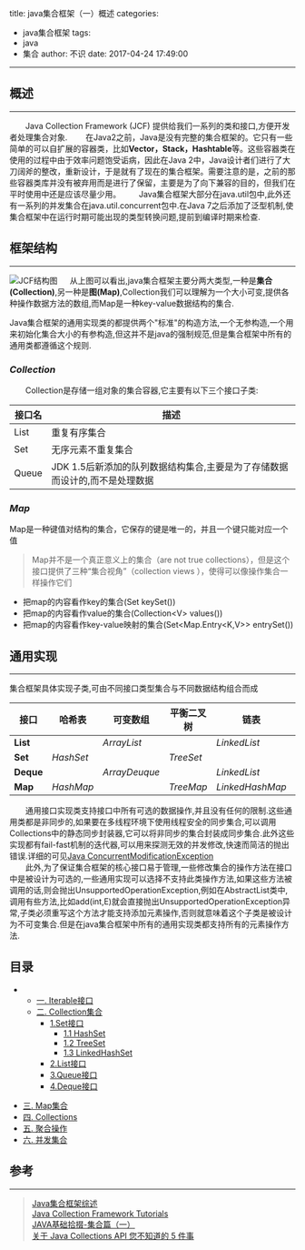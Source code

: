 title: java集合框架（一）概述
categories:
  - java集合框架
tags:
  - java
  - 集合
author: 不识
date: 2017-04-24 17:49:00
---
## 概述
***
　　Java Collection Framework (JCF) 提供给我们一系列的类和接口,方便开发者处理集合对象.
　　在Java2之前，Java是没有完整的集合框架的。它只有一些简单的可以自扩展的容器类，比如**Vector，Stack，Hashtable**等。这些容器类在使用的过程中由于效率问题饱受诟病，因此在Java 2中，Java设计者们进行了大刀阔斧的整改，重新设计，于是就有了现在的集合框架。需要注意的是，之前的那些容器类库并没有被弃用而是进行了保留，主要是为了向下兼容的目的，但我们在平时使用中还是应该尽量少用。
　　Java集合框架大部分在java.util包中,此外还有一系列的并发集合在java.util.concurrent包中.在Java 7之后添加了泛型机制,使集合框架中在运行时期可能出现的类型转换问题,提前到编译时期来检查.
<!-- more -->
## 框架结构
***
![JCF结构图][1]
　  从上图可以看出,java集合框架主要分两大类型,一种是**集合(Collection)**,另一种是**图(Map)**,Collection我们可以理解为一个大小可变,提供各种操作数据方法的数组,而Map是一种key-value数据结构的集合.
   
Java集合框架的通用实现类的都提供两个"标准"的构造方法,一个无参构造,一个用来初始化集合大小的有参构造,但这并不是java的强制规范,但是集合框架中所有的通用类都遵循这个规则.
### *Collection*
　　Collection是存储一组对象的集合容器,它主要有以下三个接口子类:

| 接口名 | 描述| 
|-----|------|
| List | 重复有序集合 | 
| Set  | 无序元素不重复集合 | 
| Queue |  JDK 1.5后新添加的队列数据结构集合,主要是为了存储数据而设计的,而不是处理数据|  

### *Map*
Map是一种键值对结构的集合，它保存的键是唯一的，并且一个键只能对应一个值
> Map并不是一个真正意义上的集合（are not true collections），但是这个接口提供了三种“集合视角”（collection views ），使得可以像操作集合一样操作它们

*   把map的内容看作key的集合(Set<K> keySet())
*   把map的内容看作value的集合(Collection&lt;V> values())
*   把map的内容看作key-value映射的集合(Set&lt;Map.Entry&lt;K,V>> entrySet())

## 通用实现
***
集合框架具体实现子类,可由不同接口类型集合与不同数据结构组合而成

|接口 |哈希表|可变数组|平衡二叉树|链表|链表+哈希表|
|-----|------|--------|----------|----|----|
|**List** |    |*ArrayList*|   |*LinkedList*||
|**Set**  |*HashSet*|     |*TreeSet* | |*LinkedHashSet*|
|**Deque**|   |*ArrayDeuque*|   |*LinkedList*||
|**Map**  |*HashMap*|  |*TreeMap*|*LinkedHashMap*|*LinkedHashMap*|

　　通用接口实现类支持接口中所有可选的数据操作,并且没有任何的限制.这些通用类都是非同步的,如果要在多线程环境下使用线程安全的同步集合,可以调用Collections中的静态同步封装器,它可以将非同步的集合封装成同步集合.此外这些实现都有fail-fast机制的迭代器,可以用来探测无效的并发修改,快速而简洁的抛出错误.详细的可见[Java ConcurrentModificationException][2]  
　　此外,为了保证集合框架的核心接口易于管理,一些修改集合的操作方法在接口中是被设计为可选的,一些通用实现可以选择不支持此类操作方法,如果这些方法被调用的话,则会抛出UnsupportedOperationException,例如在AbstractList类中,调用有些方法,比如add(int,E)就会直接抛出UnsupportedOperationException异常,子类必须重写这个方法才能支持添加元素操作,否则就意味着这个子类是被设计为不可变集合.但是在java集合框架中所有的通用实现类都支持所有的元素操作方法.

## 目录
* - [一. Iterable接口]()
  - [二. Collection集合]()
     - [1.Set接口]()
         - [1.1 HashSet]()
         - [1.2 TreeSet]()
         - [1.3 LinkedHashSet]()
     - [2.List接口]()
     - [3.Queue接口]()
     - [4.Deque接口]()
 - [三. Map集合]()
 - [四. Collections]()
 - [五. 聚合操作]()
 - [六. 并发集合]()


## 参考 
***
 >[Java集合框架综述](http://liujiacai.net/blog/2015/09/01/java-collection-overview/)  
 >[Java Collection Framework Tutorials](https://docs.oracle.com/javase/8/docs/technotes/guides/collections/index.html)  
 >[JAVA基础拾掇-集合篇（一）](http://www.myexception.cn/java-other/2033553.html)  
 >[关于 Java Collections API 您不知道的 5 件事](https://www.ibm.com/developerworks/cn/java/j-5things2.html)
 
  [1]: http://www.processon.com/chart_image/58dcc48be4b0a49a5fae4955.png
  [2]: http://www.2cto.com/kf/201403/286536.html